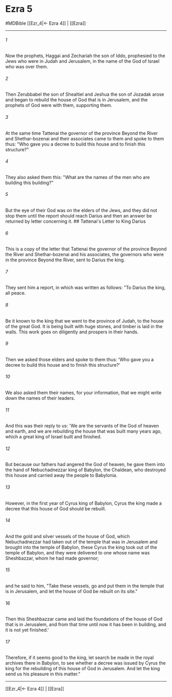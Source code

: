 # Ezra 5
#MDBible
[[Ezr_4|← Ezra 4]] | [[Ezra]]

***

###### 1 
Now the prophets, Haggai and Zechariah the son of Iddo, prophesied to the Jews who were in Judah and Jerusalem, in the name of the God of Israel who was over them. 

###### 2 
Then Zerubbabel the son of Shealtiel and Jeshua the son of Jozadak arose and began to rebuild the house of God that is in Jerusalem, and the prophets of God were with them, supporting them. 

###### 3 
At the same time Tattenai the governor of the province Beyond the River and Shethar-bozenai and their associates came to them and spoke to them thus: "Who gave you a decree to build this house and to finish this structure?" 

###### 4 
They also asked them this: "What are the names of the men who are building this building?" 

###### 5 
But the eye of their God was on the elders of the Jews, and they did not stop them until the report should reach Darius and then an answer be returned by letter concerning it. ## Tattenai's Letter to King Darius 

###### 6 
This is a copy of the letter that Tattenai the governor of the province Beyond the River and Shethar-bozenai and his associates, the governors who were in the province Beyond the River, sent to Darius the king. 

###### 7 
They sent him a report, in which was written as follows: "To Darius the king, all peace. 

###### 8 
Be it known to the king that we went to the province of Judah, to the house of the great God. It is being built with huge stones, and timber is laid in the walls. This work goes on diligently and prospers in their hands. 

###### 9 
Then we asked those elders and spoke to them thus: 'Who gave you a decree to build this house and to finish this structure?' 

###### 10 
We also asked them their names, for your information, that we might write down the names of their leaders. 

###### 11 
And this was their reply to us: 'We are the servants of the God of heaven and earth, and we are rebuilding the house that was built many years ago, which a great king of Israel built and finished. 

###### 12 
But because our fathers had angered the God of heaven, he gave them into the hand of Nebuchadnezzar king of Babylon, the Chaldean, who destroyed this house and carried away the people to Babylonia. 

###### 13 
However, in the first year of Cyrus king of Babylon, Cyrus the king made a decree that this house of God should be rebuilt. 

###### 14 
And the gold and silver vessels of the house of God, which Nebuchadnezzar had taken out of the temple that was in Jerusalem and brought into the temple of Babylon, these Cyrus the king took out of the temple of Babylon, and they were delivered to one whose name was Sheshbazzar, whom he had made governor; 

###### 15 
and he said to him, "Take these vessels, go and put them in the temple that is in Jerusalem, and let the house of God be rebuilt on its site." 

###### 16 
Then this Sheshbazzar came and laid the foundations of the house of God that is in Jerusalem, and from that time until now it has been in building, and it is not yet finished.' 

###### 17 
Therefore, if it seems good to the king, let search be made in the royal archives there in Babylon, to see whether a decree was issued by Cyrus the king for the rebuilding of this house of God in Jerusalem. And let the king send us his pleasure in this matter." 

***

[[Ezr_4|← Ezra 4]] | [[Ezra]]
